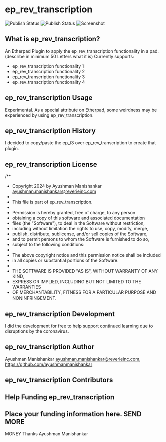 # ep_rev_transcription
![Publish Status](https://github.com/ayushmanmanishankar/ep_rev_transcription/workflows/Node.js%20Package/badge.svg) ![Publish Status](https://github.com/ayushmanmanishankar/ep_rev_transcription/workflows/Node.js%20Package/badge.svg)
![Screenshot](https://user-images.githubusercontent.com/220864/107214131-5c3dd600-6a01-11eb-82d9-b2d67ec8ae93.png)
## What is ep_rev_transcription?
An Etherpad Plugin to apply the ep_rev_transcription functionality in a pad. (describe in minimum 50 Letters what it is)
Currently supports:
* ep_rev_transcription functionality 1
* ep_rev_transcription functionality 2
* ep_rev_transcription functionality 3
* ep_rev_transcription functionality 4
## ep_rev_transcription Usage
Experimental.  As a special attribute on Etherpad, some weirdness may be experienced by using ep_rev_transcription.
## ep_rev_transcription History
I decided to copy/paste the ep_t3 over ep_rev_transcription to create that plugin.
## ep_rev_transcription License
/**
  * Copyright 2024 by Ayushman Manishankar <ayushman.manishankar@reverieinc.com>
  *
  * This file is part of ep_rev_transcription.
  *
  * Permission is hereby granted, free of charge, to any person 
  * obtaining a copy of this software and associated documentation 
  * files (the "Software"), to deal in the Software without restriction, 
  * including without limitation the rights to use, copy, modify, merge, 
  * publish, distribute, sublicense, and/or sell copies of the Software, 
  * and to permit persons to whom the Software is furnished to do so, 
  * subject to the following conditions:
  *
  * The above copyright notice and this permission notice shall be included 
  * in all copies or substantial portions of the Software.
  *
  * THE SOFTWARE IS PROVIDED "AS IS", WITHOUT WARRANTY OF ANY KIND, 
  * EXPRESS OR IMPLIED, INCLUDING BUT NOT LIMITED TO THE WARRANTIES 
  * OF MERCHANTABILITY, FITNESS FOR A PARTICULAR PURPOSE AND NONINFRINGEMENT.
## ep_rev_transcription Development
I did the development for free to help support continued learning due to disruptions by the coronavirus.
## ep_rev_transcription Author
Ayushman Manishankar <ayushman.manishankar@reverieinc.com>, https://github.com/ayushmanmanishankar
## ep_rev_transcription Contributors

## Help Funding ep_rev_transcription
Place your funding information here.
 SEND
 MORE
-----
MONEY
Thanks
Ayushman Manishankar
